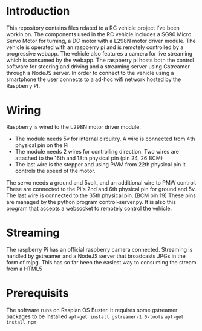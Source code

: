 # Introduction
This repository contains files related to a RC vehicle project I've been workin on.
The components used in the RC vehicle includes a SG90 Micro Servo Motor for turning, a DC motor with a L298N motor driver module. The vehicle is operated with an raspberry pi and is remotely controlled by a progressive webapp. The vehicle also features a camera for live streaming which is consumed by the webapp. The raspberry pi hosts both the control software for steering and driving and a streaming server using Gstreamer through a NodeJS server.
In order to connect to the vehicle using a smartphone the user connects to a ad-hoc wifi network hosted by the Raspberry PI.

# Wiring
Raspberry is wired to the L298N motor driver module.
* The module needs 5v for internal circuitry. A wire is connected from 4th physical pin on the Pi
* The module needs 2 wires for controlling direction. Two wires are attached to the 16th and 18th physical pin (pin 24, 26 BCM)
* The last wire is the stepper and using PWM from 22th physical pin it controls the speed of the motor.

The servo needs a ground and 5volt, and an additional wire to PMW control. These are connected to the Pi's 2nd and 6th physical pin for ground and 5v. The last wire is connected to the 35th physical pin. (BCM pin 19)
These pins are managed by the python program control-server.py. It is also this program that accepts a websocket to remotely control the vehicle.

# Streaming
The raspberry Pi has an official raspberry camera connected.
Streaming is handled by gstreamer and a NodeJS server that broadcasts JPGs in the form of mjpg. This has so far been the easiest way to consuming the stream from a HTML5

# Prerequisits
The software runs on Raspian OS Buster. It requires some gstreamer packages to be installed
`apt-get install gstreamer-1.0-tools`
`apt-get install npm`